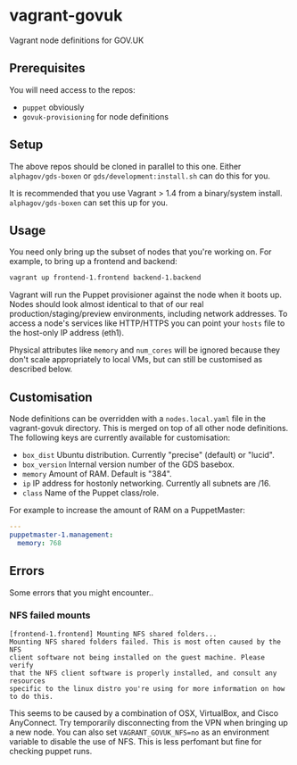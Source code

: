 # vagrant-govuk

Vagrant node definitions for GOV.UK

## Prerequisites

You will need access to the repos:

- `puppet` obviously
- `govuk-provisioning` for node definitions

## Setup

The above repos should be cloned in parallel to this one. Either
`alphagov/gds-boxen` or `gds/development:install.sh` can do this for you.

It is recommended that you use Vagrant > 1.4 from a binary/system install.
`alphagov/gds-boxen` can set this up for you.

## Usage

You need only bring up the subset of nodes that you're working on. For
example, to bring up a frontend and backend:
```sh
vagrant up frontend-1.frontend backend-1.backend
```

Vagrant will run the Puppet provisioner against the node when it boots up.
Nodes should look almost identical to that of our real
production/staging/preview environments, including network addresses. To
access a node's services like HTTP/HTTPS you can point your `hosts` file to
the host-only IP address (eth1).

Physical attributes like `memory` and `num_cores` will be ignored because
they don't scale appropriately to local VMs, but can still be customised as
described below.

## Customisation

Node definitions can be overridden with a `nodes.local.yaml` file in the
vagrant-govuk directory. This is merged on top of all other node
definitions. The following keys are currently available for customisation:

- `box_dist` Ubuntu distribution. Currently "precise" (default) or "lucid".
- `box_version` Internal version number of the GDS basebox.
- `memory` Amount of RAM. Default is "384".
- `ip` IP address for hostonly networking. Currently all subnets are /16.
- `class` Name of the Puppet class/role.

For example to increase the amount of RAM on a PuppetMaster:
```yaml
---
puppetmaster-1.management:
  memory: 768
```

## Errors

Some errors that you might encounter..

### NFS failed mounts
```
[frontend-1.frontend] Mounting NFS shared folders...
Mounting NFS shared folders failed. This is most often caused by the NFS
client software not being installed on the guest machine. Please verify
that the NFS client software is properly installed, and consult any resources
specific to the linux distro you're using for more information on how to do this.
```
This seems to be caused by a combination of OSX, VirtualBox, and Cisco
AnyConnect. Try temporarily disconnecting from the VPN when bringing up a
new node. You can also set `VAGRANT_GOVUK_NFS=no` as an environment variable to disable the use of NFS. This is less perfomant but fine for checking puppet runs.
